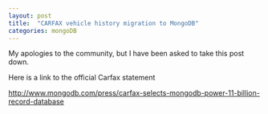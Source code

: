 ```yaml
---
layout: post
title:  "CARFAX vehicle history migration to MongoDB"
categories: mongoDB
---
```


My apologies to the community, but I have been asked to take this post down.

Here is a link to the official Carfax statement

<a href="http://www.mongodb.com/press/carfax-selects-mongodb-power-11-billion-record-database">http://www.mongodb.com/press/carfax-selects-mongodb-power-11-billion-record-database</a>